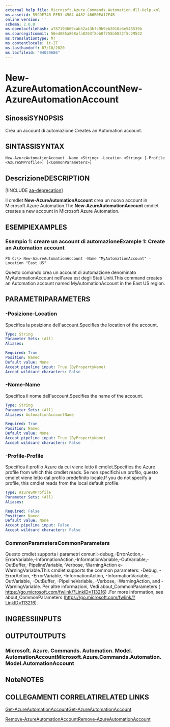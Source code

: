 ```yaml
---
external help file: Microsoft.Azure.Commands.Automation.dll-Help.xml
ms.assetid: 59CDE74B-EFB3-4904-A482-466B0EA17F4B
online version: ''
schema: 2.0.0
ms.openlocfilehash: a787193669cab32a43b7c9b9eb2010a6e545539b
ms.sourcegitcommit: 56ed085a868afa8263f8eb0f755b5822f5c29532
ms.translationtype: MT
ms.contentlocale: it-IT
ms.lasthandoff: 07/18/2020
ms.locfileid: "94029686"
---
```

# <span data-ttu-id="93214-101">New-AzureAutomationAccount</span><span class="sxs-lookup"><span data-stu-id="93214-101">New-AzureAutomationAccount</span></span>

## <span data-ttu-id="93214-102">Sinossi</span><span class="sxs-lookup"><span data-stu-id="93214-102">SYNOPSIS</span></span>

<span data-ttu-id="93214-103">Crea un account di automazione.</span><span class="sxs-lookup"><span data-stu-id="93214-103">Creates an Automation account.</span></span>

## <span data-ttu-id="93214-104">SINTASSI</span><span class="sxs-lookup"><span data-stu-id="93214-104">SYNTAX</span></span>

```
New-AzureAutomationAccount -Name <String> -Location <String> [-Profile <AzureSMProfile>] [<CommonParameters>]
```

## <span data-ttu-id="93214-105">Descrizione</span><span class="sxs-lookup"><span data-stu-id="93214-105">DESCRIPTION</span></span>

[!INCLUDE [aa-deprecation](../include/aa-deprecation.md)]

<span data-ttu-id="93214-106">Il cmdlet **New-AzureAutomationAccount** crea un nuovo account in Microsoft Azure Automation.</span><span class="sxs-lookup"><span data-stu-id="93214-106">The **New-AzureAutomationAccount** cmdlet creates a new account in Microsoft Azure Automation.</span></span>

## <span data-ttu-id="93214-107">ESEMPI</span><span class="sxs-lookup"><span data-stu-id="93214-107">EXAMPLES</span></span>

### <span data-ttu-id="93214-108">Esempio 1: creare un account di automazione</span><span class="sxs-lookup"><span data-stu-id="93214-108">Example 1: Create an Automation account</span></span>
```
PS C:\> New-AzureAutomationAccount -Name "MyAutomationAccount" -Location "East US"
```

<span data-ttu-id="93214-109">Questo comando crea un account di automazione denominato MyAutomationAccount nell'area est degli Stati Uniti.</span><span class="sxs-lookup"><span data-stu-id="93214-109">This command creates an Automation account named MyAutomationAccount in the East US region.</span></span>

## <span data-ttu-id="93214-110">PARAMETRI</span><span class="sxs-lookup"><span data-stu-id="93214-110">PARAMETERS</span></span>

### <span data-ttu-id="93214-111">-Posizione</span><span class="sxs-lookup"><span data-stu-id="93214-111">-Location</span></span>
<span data-ttu-id="93214-112">Specifica la posizione dell'account.</span><span class="sxs-lookup"><span data-stu-id="93214-112">Specifies the location of the account.</span></span>

```yaml
Type: String
Parameter Sets: (All)
Aliases: 

Required: True
Position: Named
Default value: None
Accept pipeline input: True (ByPropertyName)
Accept wildcard characters: False
```

### <span data-ttu-id="93214-113">-Nome</span><span class="sxs-lookup"><span data-stu-id="93214-113">-Name</span></span>
<span data-ttu-id="93214-114">Specifica il nome dell'account.</span><span class="sxs-lookup"><span data-stu-id="93214-114">Specifies the name of the account.</span></span>

```yaml
Type: String
Parameter Sets: (All)
Aliases: AutomationAccountName

Required: True
Position: Named
Default value: None
Accept pipeline input: True (ByPropertyName)
Accept wildcard characters: False
```

### <span data-ttu-id="93214-115">-Profile</span><span class="sxs-lookup"><span data-stu-id="93214-115">-Profile</span></span>
<span data-ttu-id="93214-116">Specifica il profilo Azure da cui viene letto il cmdlet.</span><span class="sxs-lookup"><span data-stu-id="93214-116">Specifies the Azure profile from which this cmdlet reads.</span></span>
<span data-ttu-id="93214-117">Se non specifichi un profilo, questo cmdlet viene letto dal profilo predefinito locale.</span><span class="sxs-lookup"><span data-stu-id="93214-117">If you do not specify a profile, this cmdlet reads from the local default profile.</span></span>

```yaml
Type: AzureSMProfile
Parameter Sets: (All)
Aliases: 

Required: False
Position: Named
Default value: None
Accept pipeline input: False
Accept wildcard characters: False
```

### <span data-ttu-id="93214-118">CommonParameters</span><span class="sxs-lookup"><span data-stu-id="93214-118">CommonParameters</span></span>
<span data-ttu-id="93214-119">Questo cmdlet supporta i parametri comuni:-debug,-ErrorAction,-ErrorVariable,-InformationAction,-InformationVariable,-OutVariable,-OutBuffer,-PipelineVariable,-Verbose,-WarningAction e-WarningVariable.</span><span class="sxs-lookup"><span data-stu-id="93214-119">This cmdlet supports the common parameters: -Debug, -ErrorAction, -ErrorVariable, -InformationAction, -InformationVariable, -OutVariable, -OutBuffer, -PipelineVariable, -Verbose, -WarningAction, and -WarningVariable.</span></span> <span data-ttu-id="93214-120">Per altre informazioni, Vedi about_CommonParameters ( https://go.microsoft.com/fwlink/?LinkID=113216) .</span><span class="sxs-lookup"><span data-stu-id="93214-120">For more information, see about_CommonParameters (https://go.microsoft.com/fwlink/?LinkID=113216).</span></span>

## <span data-ttu-id="93214-121">INGRESSI</span><span class="sxs-lookup"><span data-stu-id="93214-121">INPUTS</span></span>

## <span data-ttu-id="93214-122">OUTPUT</span><span class="sxs-lookup"><span data-stu-id="93214-122">OUTPUTS</span></span>

### <span data-ttu-id="93214-123">Microsoft. Azure. Commands. Automation. Model. AutomationAccount</span><span class="sxs-lookup"><span data-stu-id="93214-123">Microsoft.Azure.Commands.Automation.Model.AutomationAccount</span></span>

## <span data-ttu-id="93214-124">Note</span><span class="sxs-lookup"><span data-stu-id="93214-124">NOTES</span></span>

## <span data-ttu-id="93214-125">COLLEGAMENTI CORRELATI</span><span class="sxs-lookup"><span data-stu-id="93214-125">RELATED LINKS</span></span>

[<span data-ttu-id="93214-126">Get-AzureAutomationAccount</span><span class="sxs-lookup"><span data-stu-id="93214-126">Get-AzureAutomationAccount</span></span>](./Get-AzureAutomationAccount.md)

[<span data-ttu-id="93214-127">Remove-AzureAutomationAccount</span><span class="sxs-lookup"><span data-stu-id="93214-127">Remove-AzureAutomationAccount</span></span>](./Remove-AzureAutomationAccount.md)


